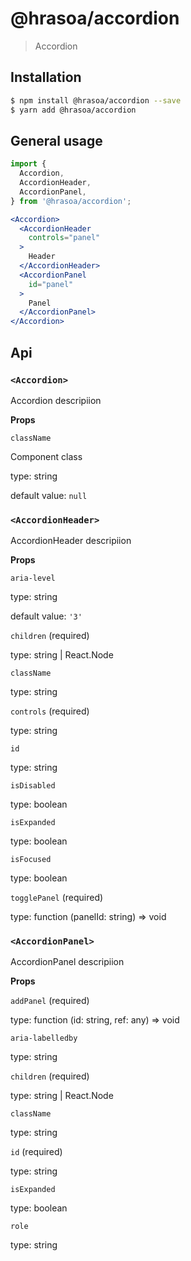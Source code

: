 # @hrasoa/accordion

> Accordion

## Installation

```bash
$ npm install @hrasoa/accordion --save
$ yarn add @hrasoa/accordion
```

## General usage

```jsx
import {
  Accordion,
  AccordionHeader,
  AccordionPanel,
} from '@hrasoa/accordion';

<Accordion>
  <AccordionHeader
    controls="panel"
  >
    Header
  </AccordionHeader>
  <AccordionPanel
    id="panel"
  >
    Panel
  </AccordionPanel>
</Accordion>
```


## Api

### `<Accordion>`

Accordion descripiion

**Props**

`className` 

Component class

type: string

default value: `null`

### `<AccordionHeader>`

AccordionHeader descripiion

**Props**

`aria-level` 

type: string

default value: `'3'`

`children` (required)

type: string | React.Node

`className` 

type: string

`controls` (required)

type: string

`id` 

type: string

`isDisabled` 

type: boolean

`isExpanded` 

type: boolean

`isFocused` 

type: boolean

`togglePanel` (required)

type: function (panelId: string) => void

### `<AccordionPanel>`

AccordionPanel descripiion

**Props**

`addPanel` (required)

type: function (id: string, ref: any) => void

`aria-labelledby` 

type: string

`children` (required)

type: string | React.Node

`className` 

type: string

`id` (required)

type: string

`isExpanded` 

type: boolean

`role` 

type: string
